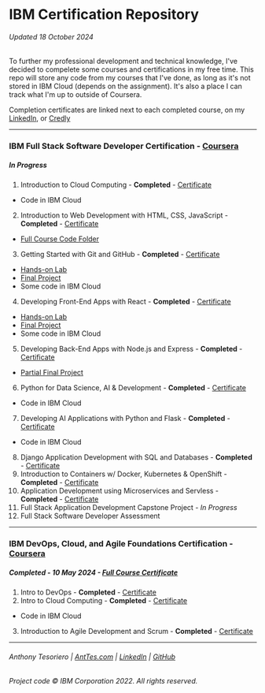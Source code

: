 # IBM Certification Repository
###### Updated 18 October 2024
To further my professional development and technical knowledge, I've decided to compelete some courses and certifications in my free time. This repo will store any code from my courses that I've done, as long as it's not stored in IBM Cloud (depends on the assignment). It's also a place I can track what I'm up to outside of Coursera.

Completion certificates are linked next to each completed course, on my [LinkedIn](https://www.linkedin.com/in/anttesoriero/details/certifications/), or [Credly](https://credly.com/users/anttesoriero)

---

### IBM Full Stack Software Developer Certification - [Coursera](https://www.coursera.org/programs/online-learning-for-apple/professional-certificates/ibm-full-stack-cloud-developer?authProvider=apple)
##### *In Progress*
1. Introduction to Cloud Computing - **Completed** - [Certificate](https://coursera.org/share/f2f6ba9eec6fcc590e38dcaae5b8b894)
  - Code in IBM Cloud
2. Introduction to Web Development with HTML, CSS, JavaScript - **Completed** - [Certificate](https://coursera.org/share/fdff4419b01b51483a7506ef38954f6f)
- [Full Course Code Folder](/HTML-CSS-JS_Course)
3. Getting Started with Git and GitHub - **Completed** - [Certificate](https://coursera.org/share/66caf0e2d749c1d452fd7dbf45b97663)
  - [Hands-on Lab](https://github.com/anttesoriero/jbbmo-Introduction-to-Git-and-GitHub)
  - [Final Project](https://github.com/anttesoriero/ibm-github-final-project)
  - Some code in IBM Cloud
4. Developing Front-End Apps with React - **Completed** - [Certificate](https://coursera.org/share/8fc92c8d1cb894cab960ff344ac18488)
  - [Hands-on Lab](https://github.com/anttesoriero/uqwxd-react_labs)
  - [Final Project](https://github.com/anttesoriero/ejtos-react_budget_app)
  - Some code in IBM Cloud
5. Developing Back-End Apps with Node.js and Express - **Completed** - [Certificate](https://coursera.org/share/bc2e58ba585e30cb329970985222262d)
- [Partial Final Project](https://github.com/anttesoriero/expressBookReviews)
6. Python for Data Science, AI & Development - **Completed** - [Certificate](https://coursera.org/share/2ace7371e15d50b790424b47083b275d)
  - Code in IBM Cloud
7. Developing AI Applications with Python and Flask - **Completed** - [Certificate](https://coursera.org/share/981f1462cfdc3e7c972446db35461e0a)
- Code in IBM Cloud
8. Django Application Development with SQL and Databases - **Completed** - [Certificate](https://coursera.org/share/aa4c11cf8e817e36a2c008b5db253fa8)
9. Introduction to Containers w/ Docker, Kubernetes & OpenShift - **Completed** - [Certificate](https://coursera.org/share/f75ebabe477e6c533160f4c47e6e813f)
10. Application Development using Microservices and Servless - **Completed** - [Certificate](https://coursera.org/share/2b3ecaefd2c5c57ede900295c0ad0974)
11. Full Stack Application Development Capstone Project - *In Progress*
12. Full Stack Software Developer Assessment

---

### IBM DevOps, Cloud, and Agile Foundations Certification - [Coursera](https://www.coursera.org/programs/online-learning-for-apple/specializations/devops-cloud-and-agile-foundations?authProvider=apple)
##### **Completed** - 10 May 2024 - [Full Course Certificate](https://coursera.org/share/2695c2a14953b33c56d2661551b1d2f1)
1. Intro to DevOps - **Completed** - [Certificate](https://coursera.org/share/80a4d1d7a4f8f978186adb10c30dd3f3)
2. Intro to Cloud Computing - **Completed** - [Certificate](https://coursera.org/share/f2f6ba9eec6fcc590e38dcaae5b8b894)
 * Code in IBM Cloud 
3. Introduction to Agile Development and Scrum - **Completed** - [Certificate](https://coursera.org/share/3b4b23e6e94654c4455bcfbe6e4f20c2)

---
###### Anthony Tesoriero | [AntTes.com](http://anttes.com) | [LinkedIn](https://linkedin.com/in/anttesoriero) | [GitHub](https://github.com/anttesoriero)
###### Project code © IBM Corporation 2022. All rights reserved.
